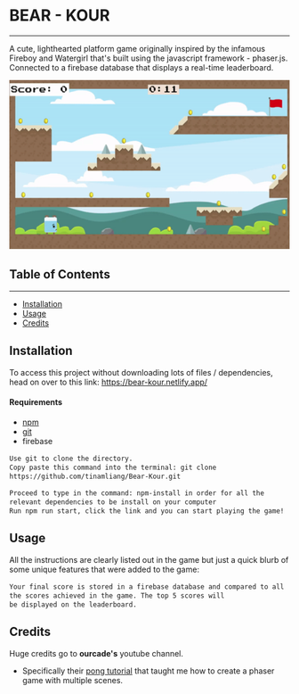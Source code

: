 # BEAR - KOUR

---

A cute, lighthearted platform game originally inspired by the infamous Fireboy and Watergirl that's built using the javascript framework - phaser.js. Connected to a firebase database that displays a real-time leaderboard.
<br>
<p align="center">
  <img src="src/assets/bear-demo.gif" alt="animated" />
</p>

## Table of Contents

---

- [Installation](#installation)
- [Usage](#usage)
- [Credits](#credits)

## Installation

To access this project without downloading lots of files / dependencies, head on over to this link: https://bear-kour.netlify.app/

#### Requirements

* [npm](https://nodejs.org/en/download/) 
* [git](https://git-scm.com/downloads)
* firebase

```
Use git to clone the directory.
Copy paste this command into the terminal: git clone https://github.com/tinamliang/Bear-Kour.git
```
```
Proceed to type in the command: npm-install in order for all the relevant dependencies to be install on your computer
Run npm run start, click the link and you can start playing the game!
```

## Usage

All the instructions are clearly listed out in the game but just a quick blurb of some unique features that were added to the game:

```
Your final score is stored in a firebase database and compared to all the scores achieved in the game. The top 5 scores will 
be displayed on the leaderboard.
```

## Credits

Huge credits go to **ourcade's** youtube channel. 

* Specifically their [pong tutorial](https://www.youtube.com/watch?v=yo40OaolRs8&list=PLumYWZ2t7CRvdJJ206QarbisxYPAyYwj0) that taught me how to create a phaser game with multiple scenes. 
